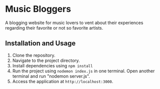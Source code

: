 # Music Bloggers

A blogging website for music lovers to vent about their experiences regarding their favorite or not so favorite artists.

## Installation and Usage

1. Clone the repository.
2. Navigate to the project directory.
3. Install dependencies using `npm install`
4. Run the project using `nodemon index.js` in one terminal. Open another terminal and run "nodemon server.js".
5. Access the application at `http://localhost:3000`.
